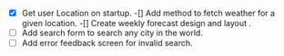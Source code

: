 -[X] Get user Location on startup.
-[] Add method to fetch weather for a given location. 
-[] Create weekly forecast design and layout .
-[ ] Add search form to search any city in the world.
-[ ] Add error feedback screen for invalid search.
